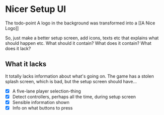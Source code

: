 # Nicer Setup UI
The todo-point A logo in the background was transformed into a [[A Nice Logo]]

So, just make a better setup screen, add icons, texts etc that explains what should happen etc.
What should it contain? What does it contain? What does it lack?
## What it lacks
It totally lacks information about what's going on. The game has a stolen splash screen, which is bad, but the setup screen should have...
- [x] A five-lane player selection-thing
- [x] Detect controllers, perhaps all the time, during setup screen
- [x] Sensible information shown
- [x] Info on what buttons to press
